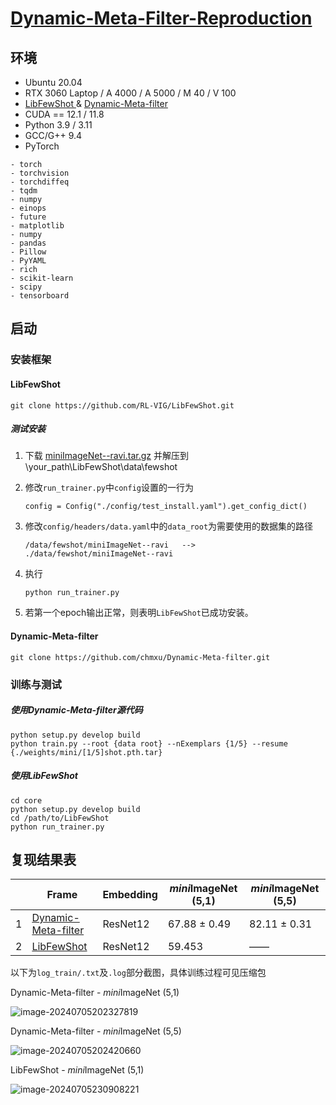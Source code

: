 # [Dynamic-Meta-Filter-Reproduction](https://github.com/ZYXinnn/Dynamic-Meta-Filter-Reproduction)

## 环境

- Ubuntu 20.04
- RTX 3060 Laptop / A 4000 / A 5000 / M 40 / V 100
- [LibFewShot ](https://github.com/RL-VIG/LibFewShot)& [Dynamic-Meta-filter](https://github.com/chmxu/Dynamic-Meta-filter)
- CUDA == 12.1 / 11.8
- Python 3.9 / 3.11
- GCC/G++ 9.4
- PyTorch


```
- torch
- torchvision
- torchdiffeq
- tqdm
- numpy
- einops
- future
- matplotlib
- numpy
- pandas
- Pillow
- PyYAML
- rich
- scikit-learn
- scipy
- tensorboard
```

## 启动

### 安装框架

#### LibFewShot

```
git clone https://github.com/RL-VIG/LibFewShot.git
```

##### 测试安装

1. 下载 [miniImageNet--ravi.tar.gz](https://box.nju.edu.cn/d/7f6c5bd7cfaf4b019c34/) 并解压到 \your_path\LibFewShot\data\fewshot

2. 修改`run_trainer.py`中`config`设置的一行为

   ```
   config = Config("./config/test_install.yaml").get_config_dict()
   ```

3. 修改`config/headers/data.yaml`中的`data_root`为需要使用的数据集的路径

   ```
   /data/fewshot/miniImageNet--ravi   -->    ./data/fewshot/miniImageNet--ravi
   ```

4. 执行

   ```
   python run_trainer.py
   ```

5. 若第一个epoch输出正常，则表明`LibFewShot`已成功安装。

#### Dynamic-Meta-filter

```
git clone https://github.com/chmxu/Dynamic-Meta-filter.git
```

### 训练与测试

##### 使用Dynamic-Meta-filter源代码

```
python setup.py develop build
python train.py --root {data root} --nExemplars {1/5} --resume {./weights/mini/[1/5]shot.pth.tar}
```

##### 使用LibFewShot

```
cd core
python setup.py develop build
cd /path/to/LibFewShot
python run_trainer.py
```

## 复现结果表

|      | Frame                                                        | Embedding | *mini*ImageNet (5,1) | *mini*ImageNet (5,5) |
| ---- | ------------------------------------------------------------ | --------- | -------------------- | -------------------- |
| 1    | [Dynamic-Meta-filter](https://github.com/chmxu/Dynamic-Meta-filter) | ResNet12  | 67.88 ± 0.49         | 82.11 ± 0.31         |
| 2    | [LibFewShot ](https://github.com/RL-VIG/LibFewShot)          | ResNet12  | 59.453               | ——                   |

以下为`log_train/.txt`及`.log`部分截图，具体训练过程可见压缩包

Dynamic-Meta-filter - *mini*ImageNet (5,1)

![image-20240705202327819](C:\Users\ZYXin\AppData\Roaming\Typora\typora-user-images\image-20240705202327819.png)

Dynamic-Meta-filter - *mini*ImageNet (5,5)

![image-20240705202420660](C:\Users\ZYXin\AppData\Roaming\Typora\typora-user-images\image-20240705202420660.png)

LibFewShot  - *mini*ImageNet (5,1)

![image-20240705230908221](C:\Users\ZYXin\AppData\Roaming\Typora\typora-user-images\image-20240705230908221.png)

